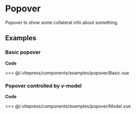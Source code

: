 <script setup>
import Basic from '../.vitepress/components/examples/popover/Basic.vue'
import Model from '../.vitepress/components/examples/popover/Model.vue'
</script>

# Popover

Popover to show some collateral info about something.

## Examples

### Basic popover
<Example>
  <Basic />
</Example>

**Code**

<<< @/.vitepress/components/examples/popover/Basic.vue

### Popover controlled by v-model
<Example>
  <Model />
</Example>

**Code**

<<< @/.vitepress/components/examples/popover/Model.vue
